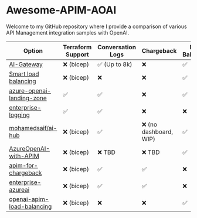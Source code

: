 # Awesome-APIM-AOAI

Welcome to my GitHub repository where I provide a comparison of various API Management integration samples with OpenAI.

| Option | Terraform Support | Conversation Logs | Chargeback | Load Balancing 
|--------|-------------------|-------------------|------------|----------------|
| [AI-Gateway](https://github.com/Azure-Samples/AI-Gateway/tree/main) | ❌ (bicep) | ✅ (Up to 8k) | ❌ | ✅ 
| [Smart load balancing](https://github.com/Azure-Samples/openai-apim-lb) | ❌ (bicep) | ❌ | ❌ | ✅ 
| [azure-openai-landing-zone](https://github.com/Azure/azure-openai-landing-zone/tree/main) | ✅ | ✅ | ❌ | ✅ 
| [enterprise-logging](https://github.com/Azure-Samples/openai-python-enterprise-logging) | ✅ | ✅ | ❌ | ❌ 
| [mohamedsaif/ai-hub](https://github.com/mohamedsaif/ai-hub-gateway-landing-zone/tree/main) | ❌ (bicep) | ✅ | ❌ (no dashboard, WIP) | ✅ 
| [AzureOpenAI-with-APIM](https://github.com/microsoft/AzureOpenAI-with-APIM) | ❌ (bicep) | ❌ TBD | ❌ TBD | ✅ 
| [apim-for-chargeback](https://github.com/microsoft/private-openai-with-apim-for-chargeback) | ❌ (bicep) | ✅ | ✅ | ❌ 
| [enterprise-azureai](https://github.com/Azure/enterprise-azureai) | ❌ (bicep) | ✅ | ✅ | ❌ | ★★★★☆ |
| [openai-apim-load-balancing](https://github.com/Azure-Samples/azure-openai-apim-load-balancing/tree/main) | ❌ (bicep) | ❌ | ❌ | ✅
